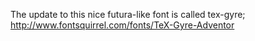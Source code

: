 The update to this nice futura-like font is called tex-gyre;  
<http://www.fontsquirrel.com/fonts/TeX-Gyre-Adventor>